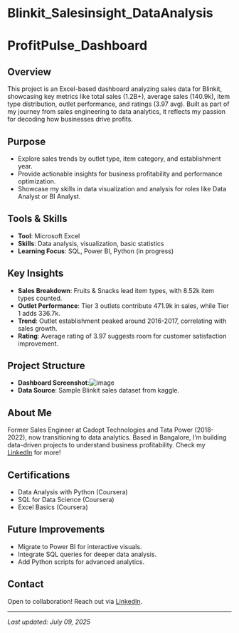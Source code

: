 # Blinkit_Salesinsight_DataAnalysis

# ProfitPulse_Dashboard

## Overview
This project is an Excel-based dashboard analyzing sales data for Blinkit, showcasing key metrics like total sales (1.2B+), average sales (140.9k), item type distribution, outlet performance, and ratings (3.97 avg). Built as part of my journey from sales engineering to data analytics, it reflects my passion for decoding how businesses drive profits.

## Purpose
- Explore sales trends by outlet type, item category, and establishment year.
- Provide actionable insights for business profitability and performance optimization.
- Showcase my skills in data visualization and analysis for roles like Data Analyst or BI Analyst.

## Tools & Skills
- **Tool**: Microsoft Excel
- **Skills**: Data analysis, visualization, basic statistics
- **Learning Focus**: SQL, Power BI, Python (in progress)

## Key Insights
- **Sales Breakdown**: Fruits & Snacks lead item types, with 8.52k item types counted.
- **Outlet Performance**: Tier 3 outlets contribute 471.9k in sales, while Tier 1 adds 336.7k.
- **Trend**: Outlet establishment peaked around 2016-2017, correlating with sales growth.
- **Rating**: Average rating of 3.97 suggests room for customer satisfaction improvement.

## Project Structure
- **Dashboard Screenshot**:![image](https://github.com/user-attachments/assets/d05b80ad-e422-46b5-a285-b8f796676d6d)
- **Data Source**: Sample Blinkit sales dataset from kaggle.

## About Me
Former Sales Engineer at Cadopt Technologies and Tata Power (2018-2022), now transitioning to data analytics. Based in Bangalore, I’m building data-driven projects to understand business profitability. Check my [LinkedIn](https://www.linkedin.com/in/ADoAADg_cLUB5nl24KPSax0WEPbc3G5Mv5bHTOA/) for more!

## Certifications
- Data Analysis with Python (Coursera)
- SQL for Data Science (Coursera)
- Excel Basics (Coursera)

## Future Improvements
- Migrate to Power BI for interactive visuals.
- Integrate SQL queries for deeper data analysis.
- Add Python scripts for advanced analytics.

## Contact
Open to collaboration! Reach out via [LinkedIn](https://www.linkedin.com/in/ADoAADg_cLUB5nl24KPSax0WEPbc3G5Mv5bHTOA/).

---

*Last updated: July 09, 2025* 
